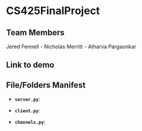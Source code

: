 # CS425FinalProject
## Team Members
Jered Fennell - Nicholas Merritt - Atharva Pargaonkar

## Link to demo

## File/Folders Manifest
- **`server.py`**:

- **`client.py`**:

- **`channels.py`**:

